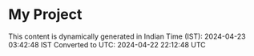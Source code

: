 # My Project

This content is dynamically generated in Indian Time (IST): 2024-04-23 03:42:48 IST
Converted to UTC: 2024-04-22 22:12:48 UTC
